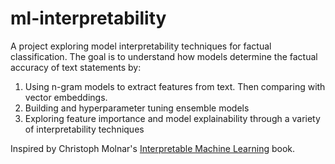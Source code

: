 # ml-interpretability

A project exploring model interpretability techniques for factual classification. The goal is to understand how models determine the factual accuracy of text statements by:

1. Using n-gram models to extract features from text. Then comparing with vector embeddings.
2. Building and hyperparameter tuning ensemble models
3. Exploring feature importance and model explainability through a variety of interpretability techniques

Inspired by Christoph Molnar's [Interpretable Machine Learning](https://christophm.github.io/interpretable-ml-book/) book.
